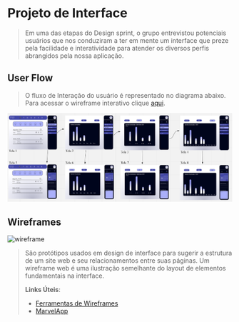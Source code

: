 
# Projeto de Interface

> Em uma das etapas do Design sprint, o grupo entrevistou potenciais usuários que
> nos conduziram a ter em mente um interface que preze pela facilidade e interatividade para
> atender os diversos perfis abrangidos pela nossa aplicação.

## User Flow

> O fluxo de Interação do usuário é representado no diagrama abaixo.
> Para acessar o wireframe interativo clique <a href="https://www.figma.com/proto/kEwo0XUwztCRyyTST92P4P/Pagina-Principal?node-id=1%3A2&starting-point-node-id=1%3A2" target="_blank">aqui</a>.

![Exemplo de UserFlow](images/Screenshot_2.png)

<!--teste-->
## Wireframes

![wireframe](https://user-images.githubusercontent.com/52513984/135323831-979117ed-f3ad-4935-8057-31f0f71888ef.jpeg)

> São protótipos usados em design de interface para sugerir a
> estrutura de um site web e seu relacionamentos entre suas
> páginas. Um wireframe web é uma ilustração semelhante do
> layout de elementos fundamentais na interface.
> 
> **Links Úteis**:
> - [Ferramentas de Wireframes](https://rockcontent.com/blog/wireframes/)
> - [MarvelApp](https://marvelapp.com/developers/documentation/tutorials/)
